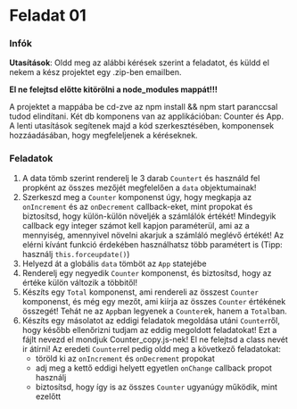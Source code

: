 # Feladat 01

### Infók

**Utasítások**: Oldd meg az alábbi kérések szerint a feladatot, és küldd el nekem a kész projektet egy .zip-ben emailben.

**El ne felejtsd előtte kitörölni a node_modules mappát!!!**

A projektet a mappába be cd-zve az npm install && npm start paranccsal tudod elindítani. Két db komponens van az applikációban: Counter és App. A lenti utasítások segítenek majd a kód szerkesztésében, komponensek hozzáadásában, hogy megfeleljenek a kéréseknek.

### Feladatok

1. A data tömb szerint renderelj le 3 darab `Countert` és használd fel propként az összes mezőjét megfelelően a `data` objektumainak!
2. Szerkeszd meg a `Counter` komponenst úgy, hogy megkapja az `onIncrement` és az `onDecrement` callback-eket, mint propokat és biztosítsd, hogy külön-külön növeljék a számlálók értékét! Mindegyik callback egy integer számot kell kapjon paraméterül, ami az a mennyiség, amennyivel növelni akarjuk a számláló meglévő értékét! Az elérni kívánt funkció érdekében használhatsz több paramétert is (Tipp: használj `this.forceupdate()`)
3. Helyezd át a globális `data` tömböt az `App` statejébe
4. Renderelj egy negyedik `Counter` komponenst, és biztosítsd, hogy az értéke külön változik a többitől!
5. Készíts egy `Total` komponenst, ami rendereli az összest `Counter` komponenst, és még egy mezőt, ami kiírja az összes `Counter` értékének összegét! Tehát ne az `App`ban legyenek a `Counter`ek, hanem a `Total`ban.
6. Készíts egy másolatot az eddigi feladatok megoldása utáni `Counter`ről, hogy később ellenőrizni tudjam az eddig megoldott feladatokat! Ezt a fájlt nevezd el mondjuk Counter_copy.js-nek! El ne felejtsd a class nevét ir átírni! Az eredeti `Counter`rel pedig oldd meg a következő feladatokat:
   - töröld ki az `onIncrement` és `onDecrement` propokat
   - adj meg a kettő eddigi helyett egyetlen `onChange` callback propot használj
   - biztosítsd, hogy így is az összes `Counter` ugyanúgy működik, mint ezelőtt
